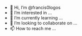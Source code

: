 - 👋 Hi, I’m @francis0logos
- 👀 I’m interested in ...
- 🌱 I’m currently learning ...
- 💞️ I’m looking to collaborate on ...
- 📫 How to reach me ...

<!---
francis0logos/francis0logos is a ✨ special ✨ repository because its `README.md` (this file) appears on your GitHub profile.
You can click the Preview link to take a look at your changes.
--->
